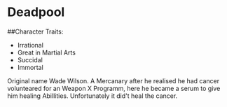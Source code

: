 # Deadpool

##Character Traits:
* Irrational
* Great in Martial Arts
* Succidal
* Immortal 


Original name Wade Wilson. A Mercanary after he realised he had cancer volunteared for an Weapon X Programm, here he became a serum to give him healing Abillities.
Unfortunately it did't heal the cancer.

